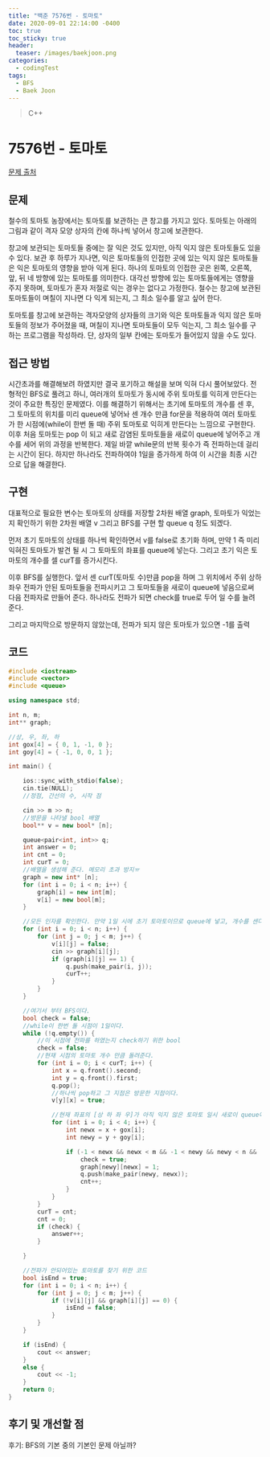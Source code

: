 ```yaml
---
title: "백준 7576번 - 토마토"
date: 2020-09-01 22:14:00 -0400
toc: true
toc_sticky: true
header:
  teaser: /images/baekjoon.png
categories: 
  - codingTest
tags:
  - BFS
  - Baek Joon
---
```


> C++ 

7576번 - 토마토
=============
 
[문제 출처](https://www.acmicpc.net/problem/7576)
## 문제
철수의 토마토 농장에서는 토마토를 보관하는 큰 창고를 가지고 있다. 토마토는 아래의 그림과 같이 격자 모양 상자의 칸에 하나씩 넣어서 창고에 보관한다. 

창고에 보관되는 토마토들 중에는 잘 익은 것도 있지만, 아직 익지 않은 토마토들도 있을 수 있다. 보관 후 하루가 지나면, 익은 토마토들의 인접한 곳에 있는 익지 않은 토마토들은 익은 토마토의 영향을 받아 익게 된다. 하나의 토마토의 인접한 곳은 왼쪽, 오른쪽, 앞, 뒤 네 방향에 있는 토마토를 의미한다. 대각선 방향에 있는 토마토들에게는 영향을 주지 못하며, 토마토가 혼자 저절로 익는 경우는 없다고 가정한다. 철수는 창고에 보관된 토마토들이 며칠이 지나면 다 익게 되는지, 그 최소 일수를 알고 싶어 한다.

토마토를 창고에 보관하는 격자모양의 상자들의 크기와 익은 토마토들과 익지 않은 토마토들의 정보가 주어졌을 때, 며칠이 지나면 토마토들이 모두 익는지, 그 최소 일수를 구하는 프로그램을 작성하라. 단, 상자의 일부 칸에는 토마토가 들어있지 않을 수도 있다.

## 접근 방법 
시간초과를 해결해보려 하였지만 결국 포기하고 해설을 보며 익혀 다시 풀어보았다.
전형적인 BFS로 풀려고 하니, 여러개의 토마토가 동시에 주위 토마토를 익히게 만든다는 것이 주요한 특징인 문제였다.
이를 해결하기 위해서는 초기에 토마토의 개수를 센 후, 그 토마토의 위치를 미리 queue에 넣어놔 
센 개수 만큼 for문을 적용하여 여러 토마토가 한 시점에(while이 한번 돌 때) 주위 토마토로 익히게 만든다는 느낌으로 구현한다.
이후 처음 토마토는 pop 이 되고 새로 감염된 토마토들을 새로이 queue에 넣어주고 개수를 세어 위의 과정을 반복한다.
제일 바깥 while문의 반복 횟수가 즉 전파하는데 걸리는 시간이 된다. 하지만 하나라도 전파하여야 1일을 증가하게 하여 이 시간을 최종 시간으로 답을 해결한다.

## 구현
대표적으로 필요한 변수는 토마토의 상태를 저장할 2차원 배열 graph, 토마토가 익었는지 확인하기 위한 2차원 배열 v
그리고 BFS를 구현 할 queue q 정도 되겠다.

먼저 초기 토마토의 상태를 하나씩 확인하면서 v를 false로 초기화 하며, 만약 1 즉 미리 익혀진 토마토가 발견 될 시
그 토마토의 좌표를 queue에 넣는다. 그리고 초기 익은 토마토의 개수를 셀 curT를 증가시킨다.

이후 BFS를 실행한다.
앞서 센 curT(토마토 수)만큼 pop을 하며 그 위치에서 주위 상하좌우 전파가 안된 토마토들을 전파시키고 
그 토마토들을 새로이 queue에 넣음으로써 다음 전파자로 만들어 준다.
하나라도 전파가 되면 check를 true로 두어 일 수를 늘려준다.

그리고 마지막으로 방문하지 않았는데, 전파가 되지 않은 토마토가 있으면 -1를 출력

## 코드 
```c++
#include <iostream>
#include <vector>
#include <queue>

using namespace std;

int n, m;
int** graph;

//상, 우, 좌, 하
int gox[4] = { 0, 1, -1, 0 };
int goy[4] = { -1, 0, 0, 1 };

int main() {

	ios::sync_with_stdio(false);
	cin.tie(NULL);
	//정점, 간선의 수, 시작 점

	cin >> m >> n;
	//방문을 나타낼 bool 배열
	bool** v = new bool* [n];

	queue<pair<int, int>> q;
	int answer = 0;
	int cnt = 0;
	int curT = 0;
	//배열을 생성해 준다. 메모리 초과 방지ㅠ
	graph = new int* [n];
	for (int i = 0; i < n; i++) {
		graph[i] = new int[m];
		v[i] = new bool[m];
	}

	//모든 인자를 확인한다. 만약 1일 시에 초기 토마토이므로 queue에 넣고, 개수를 센다.
	for (int i = 0; i < n; i++) {
		for (int j = 0; j < m; j++) {
			v[i][j] = false;
			cin >> graph[i][j];
			if (graph[i][j] == 1) {
				q.push(make_pair(i, j));
				curT++;
			}
		}
	}

	//여기서 부터 BFS이다.
	bool check = false;
	//while이 한번 돌 시점이 1일이다.
	while (!q.empty()) {
		//이 시점에 전파를 하였는지 check하기 위한 bool
		check = false;
		//현재 시점의 토마토 개수 만큼 돌려준다.
		for (int i = 0; i < curT; i++) {
			int x = q.front().second;
			int y = q.front().first;
			q.pop();
			//하나씩 pop하고 그 지점은 방문한 지점이다.
			v[y][x] = true;

			//현재 좌표의 [상 하 좌 우]가 아직 익지 않은 토마토 일시 새로이 queue에 넣고, 개수를 센다.
			for (int i = 0; i < 4; i++) {
				int newx = x + gox[i];
				int newy = y + goy[i];

				if (-1 < newx && newx < m && -1 < newy && newy < n && !v[newy][newx] && graph[newy][newx] == 0) {
					check = true;
					graph[newy][newx] = 1;
					q.push(make_pair(newy, newx));
					cnt++;
				}
			}
		}
		curT = cnt;
		cnt = 0;
		if (check) {
			answer++;
		}

	}

	//전파가 안되어있는 토마토를 찾기 위한 코드
	bool isEnd = true;
	for (int i = 0; i < n; i++) {
		for (int j = 0; j < m; j++) {
			if (!v[i][j] && graph[i][j] == 0) {
				isEnd = false;
			}
		}
	}

	if (isEnd) {
		cout << answer;
	}
	else {
		cout << -1;
	}
	return 0;
}
```

## 후기 및 개선할 점

후기:
BFS의 기본 중의 기본인 문제 아닐까?